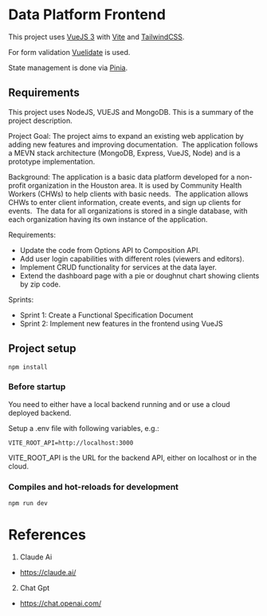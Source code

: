 # Data Platform Frontend

This project uses [VueJS 3](https://vuejs.org/) with [Vite](https://vitejs.dev/) and [TailwindCSS](https://tailwindcss.com/).

For form validation [Vuelidate](https://vuelidate-next.netlify.app/) is used.

State management is done via [Pinia](https://pinia.vuejs.org/).

## Requirements

This project uses NodeJS, VUEJS and MongoDB. This is a summary of the project description. 

Project Goal: The project aims to expand an existing web application by adding new features and improving documentation. ​ The application follows a MEVN stack architecture (MongoDB, Express, VueJS, Node) and is a prototype implementation. ​

Background: The application is a basic data platform developed for a non-profit organization in the Houston area. ​It is used by Community Health Workers (CHWs) to help clients with basic needs. ​ The application allows CHWs to enter client information, create events, and sign up clients for events. ​ The data for all organizations is stored in a single database, with each organization having its own instance of the application. ​

Requirements:
- Update the code from Options API to Composition API. ​
- Add user login capabilities with different roles (viewers and editors). ​
- Implement CRUD functionality for services at the data layer. ​
- Extend the dashboard page with a pie or doughnut chart showing clients by zip code. 

Sprints:
- Sprint 1: Create a Functional Specification Document 
- Sprint 2: Implement new features in the frontend using VueJS 


## Project setup

    npm install

### Before startup
You need to either have a local backend running and or use a cloud deployed backend.

Setup a .env file with following variables, e.g.:

    VITE_ROOT_API=http://localhost:3000

VITE_ROOT_API is the URL for the backend API, either on localhost or in the cloud.
### Compiles and hot-reloads for development

    npm run dev

# References
1. Claude Ai
- https://claude.ai/

2. Chat Gpt
- https://chat.openai.com/
